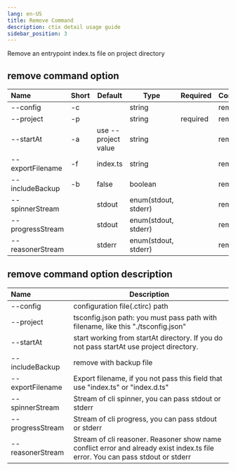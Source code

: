 ```yaml
---
lang: en-US
title: Remove Command
description: ctix detail usage guide
sidebar_position: 3
---
```


Remove an entrypoint index.ts file on project directory

## remove command option

| Name             | Short | Default             | Type                 | Required | Command |
| :--------------- | ----- | ------------------- | -------------------- | -------- | ------- |
| --config         | -c    |                     | string               |          | remove  |
| --project        | -p    |                     | string               | required | remove  |
| --startAt        | -a    | use --project value | string               |          | remove  |
| --exportFilename | -f    | index.ts            | string               |          | remove  |
| --includeBackup  | -b    | false               | boolean              |          | remove  |
| --spinnerStream  |       | stdout              | enum(stdout, stderr) |          | remove  |
| --progressStream |       | stdout              | enum(stdout, stderr) |          | remove  |
| --reasonerStream |       | stderr              | enum(stdout, stderr) |          | remove  |

## remove command option description

| Name             | Description                                                                                                                    |
| :--------------- | ------------------------------------------------------------------------------------------------------------------------------ |
| --config         | configuration file(.ctirc) path                                                                                                |
| --project        | tsconfig.json path: you must pass path with filename, like this "./tsconfig.json"                                              |
| --startAt        | start working from startAt directory. If you do not pass startAt use project directory.                                        |
| --includeBackup  | remove with backup file                                                                                                        |
| --exportFilename | Export filename, if you not pass this field that use "index.ts" or "index.d.ts"                                                |
| --spinnerStream  | Stream of cli spinner, you can pass stdout or stderr                                                                           |
| --progressStream | Stream of cli progress, you can pass stdout or stderr                                                                          |
| --reasonerStream | Stream of cli reasoner. Reasoner show name conflict error and already exist index.ts file error. You can pass stdout or stderr |
